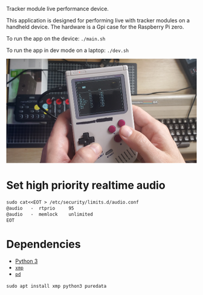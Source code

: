 Tracker module live performance device.

This application is designed for performing live with tracker modules on a handheld device.
The hardware is a Gpi case for the Raspberry Pi zero.

To run the app on the device: `./main.sh`

To run the app in dev mode on a laptop: `./dev.sh`

![Photograph of modbay running on hardware](./modbay.png)

# Set high priority realtime audio

```
sudo cat<<EOT > /etc/security/limits.d/audio.conf
@audio   -  rtprio     95
@audio   -  memlock    unlimited
EOT
```

# Dependencies

 * [Python 3](https://python.org)
 * [`xmp`](https://github.com/libxmp/libxmp)
 * [`pd`](https://puredata.info/)

`sudo apt install xmp python3 puredata`

